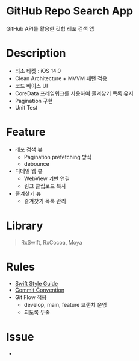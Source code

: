 # GitHub Repo Search App
GitHub API를 활용한 깃헙 레포 검색 앱

# Description
- 최소 타켓 : iOS 14.0
- Clean Architecture + MVVM 패턴 적용
- 코드 베이스 UI
- CoreData 프레임워크를 사용하여 즐겨찾기 목록 유지
- Pagination 구현
- Unit Test

# Feature
- 레포 검색 뷰
    - Pagination prefetching 방식
    - debounce
- 디테일 웹 뷰
    - WebView 기반 연결
    - 링크 클립보드 복사
- 즐겨찾기 뷰
    - 즐겨찾기 목록 관리

# Library
> RxSwift, RxCocoa, Moya

# Rules
- [Swift Style Guide](https://github.com/StyleShare/swift-style-guide)
- [Commit Convention](https://velog.io/@shin6403/Git-git-%EC%BB%A4%EB%B0%8B-%EC%BB%A8%EB%B2%A4%EC%85%98-%EC%84%A4%EC%A0%95%ED%95%98%EA%B8%B0)
- Git Flow 적용
    - develop, main, feature 브랜치 운영
    - 되도록 두줄

# Issue
- 

